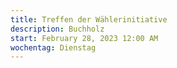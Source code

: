 ```yaml
---
title: Treffen der Wählerinitiative
description: B﻿uchholz
start: February 28, 2023 12:00 AM
wochentag: Dienstag
---
```

